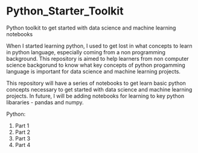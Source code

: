 # Python_Starter_Toolkit
Python toolkit to get started with data science and machine learning notebooks

When I started learning python, I used to get lost in what concepts to learn in python language, especially coming from a non programming background. This repository is aimed to help learners from non computer science backgorund to know what key concepts of python progamming language is important for data science and machine learning projects.

This repository will have a series of notebooks to get learn basic python concepts necessary to get started with data science and machine learning projects. In future, I will be adding notebooks for learning to key python libararies - pandas and numpy.

Python:
1. Part 1
2. Part 2
3. Part 3
4. Part 4


